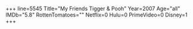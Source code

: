 +++
line=5545
Title="My Friends Tigger & Pooh"
Year=2007
Age="all"
IMDb="5.8"
RottenTomatoes=""
Netflix=0
Hulu=0
PrimeVideo=0
Disney=1
+++

